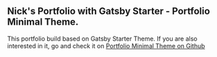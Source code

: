 ## Nick's Portfolio with Gatsby Starter - Portfolio Minimal Theme.

This portfolio build based on Gatsby Starter Theme. If you are also interested in it, go and check it on [Portfolio Minimal Theme on Github](https://github.com/konstantinmuenster/gatsby-theme-portfolio-minimal)
